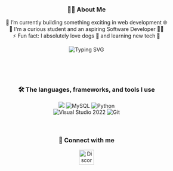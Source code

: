 <div align="center">
<h3 align="center">🙋‍♂️&nbsp;About Me</h3>
<p align="center">
  🔭 I’m currently building something exciting in web development 🌐<br>
  💼 I'm a curious student and an aspiring Software Developer 👨‍💻<br>
  ⚡️ Fun fact: I absolutely love dogs 🐶 and learning new tech 🧠<br>
</p>

<p align="center">
  <img src="https://readme-typing-svg.demolab.com?font=Fira+Code&size=22&pause=1000&center=true&vCenter=true&width=480&lines=Hi+there!+I'm+Denis+%F0%9F%91%8B;I+love+and+wish+to+create+and+build;I+live+and+breathe+programming+%F0%9F%94%A5" alt="Typing SVG" />
</p>
<br><br><br>

<h3>🛠&nbsp;The languages, frameworks, and tools I use</h3>
<img src="https://img.shields.io/badge/C++-blue?style=for-the-badge&logo=cplusplus">
<img src="https://img.shields.io/badge/MySQL-415666?style=for-the-badge&logo=mysql&logoColor=#42759C" title="MySQL">
<img src="https://img.shields.io/badge/Python-5388b5?style=for-the-badge&logo=python&logoColor=3776AB" title="Python">
<br>
<img src="https://img.shields.io/badge/Visual%20Studio%202022-4B0082?style=for-the-badge&logo=visual-studio-2022&logoColor=cfa8ff" title="Visual Studio 2022">
<img src="https://img.shields.io/badge/Git-701f0b?style=for-the-badge&logo=git&logoColor=F05032" title="Git">
<br><br><br>

<h3>🔗&nbsp;Connect with me</h3>
<a href="https://discord.com/users/824543148704661514"><img src="https://skillicons.dev/icons?theme=dark&i=discord" width="40" height="40" title="Discord"></a>
</div>
